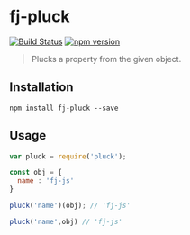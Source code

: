 # fj-pluck

[![Build Status](https://travis-ci.org/fj-js/fj-pluck.svg)](https://travis-ci.org/fj-js/fj-pluck) [![npm version](https://badge.fury.io/js/fj-pluck.svg)](http://badge.fury.io/js/fj-pluck)

> Plucks a property from the given object.

## Installation

`npm install fj-pluck --save`

## Usage

```js
var pluck = require('pluck');

const obj = {
  name : 'fj-js'
}

pluck('name')(obj); // 'fj-js'

pluck('name',obj) // 'fj-js'
```
